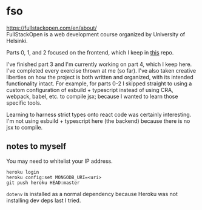 # fso

<https://fullstackopen.com/en/about/>  
FullStackOpen is a web development course organized by University of Helsinki.

Parts 0, 1, and 2 focused on the frontend, which I keep in [this](https://github.com/dj-mc/esb-r) repo.

I've finished part 3 and I'm currently working on part 4, which I keep here.
I've completed every exercise thrown at me (so far). I've also taken creative
liberties on how the project is both written and organized, with its intended
functionality intact. For example, for parts 0-2 I skipped straight to using
a custom configuration of esbuild + typescript instead of using CRA, webpack,
babel, etc. to compile jsx; because I wanted to learn those specific tools.

Learning to harness strict types onto react code was certainly interesting.  
I'm not using esbuild + typescript here (the backend) because there is no jsx to compile.

## notes to myself

You may need to whitelist your IP address.

`heroku login`  
`heroku config:set MONGODB_URI=<uri>`  
`git push heroku HEAD:master`

`dotenv` is installed as a normal dependency because Heroku was not installing dev deps last I tried.
